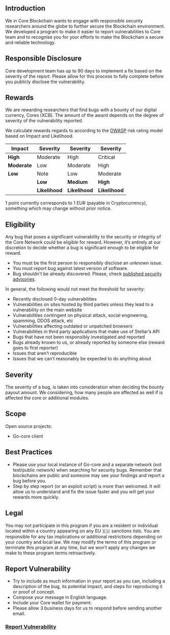 ## Introduction

We in Core Blockchain wants to engage with responsible security researchers around the globe to further secure the Blockchain environment.
We developed a program to make it easier to report vulnerabilities to Core team and to recognise you for your efforts to make the Blockchain a secure and reliable technology.

## Responsible Disclosure

Core development team has up to 90 days to implement a fix based on the severity of the report. Please allow for this process to fully complete before you publicly disclose the vulnerability.

## Rewards

We are rewarding researchers that find bugs with a bounty of our digital currency, Cores (XCB). The amount of the award depends on the degree of severity of the vulnerability reported.

We calculate rewards regards to according to the [OWASP](https://www.owasp.org/index.php/OWASP_Risk_Rating_Methodology) risk rating model based on Impact and Likelihood.

| **Impact**   | **Severity**   | **Severity**   | **Severity**   |
|--------------|----------------|----------------|----------------|
| **High**     | Moderate       | High           | Critical       |
| **Moderate** | Low            | Moderate       | High           |
| **Low**      | Note           | Low            | Moderate       |
|              | **Low**        | **Medium**     | **High**       |
|              | **Likelihood** | **Likelihood** | **Likelihood** |

1 point currently corresponds to 1 EUR (payable in Cryptocurrency), something which may change without prior notice.

## Eligibility

Any bug that poses a significant vulnerability to the security or integrity of the Core Network could be eligible for reward. However, it’s entirely at our discretion to decide whether a bug is significant enough to be eligible for reward.

- You must be the first person to responsibly disclose an unknown issue.
- You must report bug against latest version of software.
- Bug shouldn't be already discovered. Please, check [published security advisories](https://github.com/core-coin/go-core/security/advisories?state=published).

In general, the following would not meet the threshold for severity:

- Recently disclosed 0-day vulnerabilities
- Vulnerabilities on sites hosted by third parties unless they lead to a vulnerability on the main website
- Vulnerabilities contingent on physical attack, social engineering, spamming, DDOS attack, etc
- Vulnerabilities affecting outdated or unpatched browsers
- Vulnerabilities in third party applications that make use of Stellar’s API
- Bugs that have not been responsibly investigated and reported
- Bugs already known to us, or already reported by someone else (reward goes to first reporter)
- Issues that aren’t reproducible
- Issues that we can’t reasonably be expected to do anything about

## Severity

The severity of a bug, is taken into consideration when deciding the bounty payout amount. We considering, how many people are affected as well if is affected the core or additional modules.

## Scope

Open source projects:

- Go-core client

## Best Practices

- Please use your local instance of Go-core and a separate network (not test/public network) when searching for security bugs. Remember that blockchains are public and someone may see your findings and report a bug before you.
- Step by step report (or an exploit script) is more than welcomed. It will allow us to understand and fix the issue faster and you will get your rewards more quickly.

## Legal

You may not participate in this program if you are a resident or individual located within a country appearing on any EU 🇪🇺 sanctions lists.
You are responsible for any tax implications or additional restrictions depending on your country and local law.
We may modify the terms of this program or terminate this program at any time, but we won’t apply any changes we make to these program terms retroactively.

## Report Vulnerability

* Try to include as much information in your report as you can, including a description of the bug, its potential impact, and steps for reproducing it or proof of concept.
* Compose your message in English language.
* Include your Core wallet for payment.
* Please allow 3 business days for us to respond before sending another email.

### [Report Vulnerability](https://developer.coreblockchain.cc/report-vulnerability)
